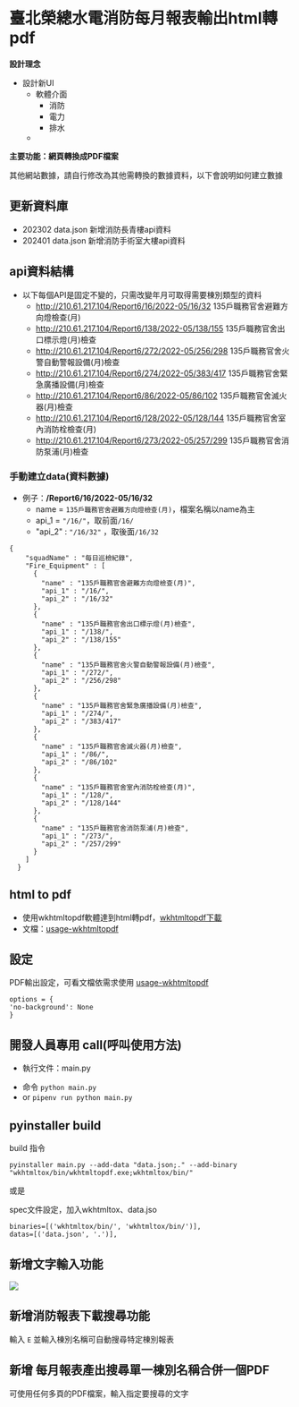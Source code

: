 # 臺北榮總水電消防每月報表輸出html轉pdf


**設計理念**
- 設計新UI
  * 軟體介面
    * 消防
    * 電力
    * 排水
  * 

**主要功能：網頁轉換成PDF檔案**

其他網站數據，請自行修改為其他需轉換的數據資料，以下會說明如何建立數據

## 更新資料庫
* 202302 data.json 新增消防長青樓api資料
* 202401 data.json 新增消防手術室大樓api資料

##  api資料結構
- 以下每個API是固定不變的，只需改變年月可取得需要棟別類型的資料
    - http://210.61.217.104/Report6/16/2022-05/16/32  135戶職務官舍避難方向燈檢查(月)
    - http://210.61.217.104/Report6/138/2022-05/138/155  135戶職務官舍出口標示燈(月)檢查
    - http://210.61.217.104/Report6/272/2022-05/256/298  135戶職務官舍火警自動警報設備(月)檢查
    - http://210.61.217.104/Report6/274/2022-05/383/417  135戶職務官舍緊急廣播設備(月)檢查
    - http://210.61.217.104/Report6/86/2022-05/86/102  135戶職務官舍滅火器(月)檢查
    - http://210.61.217.104/Report6/128/2022-05/128/144  135戶職務官舍室內消防栓檢查(月)
    - http://210.61.217.104/Report6/273/2022-05/257/299  135戶職務官舍消防泵浦(月)檢查
### 手動建立data(資料數據)
* 例子：**/Report6/16/2022-05/16/32**
    * name = `135戶職務官舍避難方向燈檢查(月)`，檔案名稱以name為主
    * api_1 =  `"/16/"`，取前面`/16/`
    * "api_2" : `"/16/32"`  ，取後面`/16/32`

```
{
    "squadName" : "每日巡檢紀錄",
    "Fire_Equipment" : [
      {
        "name" : "135戶職務官舍避難方向燈檢查(月)",
        "api_1" : "/16/",
        "api_2" : "/16/32"
      },
      {
        "name" : "135戶職務官舍出口標示燈(月)檢查",
        "api_1" : "/138/",
        "api_2" : "/138/155"
      },
      {
        "name" : "135戶職務官舍火警自動警報設備(月)檢查",
        "api_1" : "/272/",
        "api_2" : "/256/298"
      },
      {
        "name" : "135戶職務官舍緊急廣播設備(月)檢查",
        "api_1" : "/274/",
        "api_2" : "/383/417"
      },
      {
        "name" : "135戶職務官舍滅火器(月)檢查",
        "api_1" : "/86/",
        "api_2" : "/86/102"
      },
      {
        "name" : "135戶職務官舍室內消防栓檢查(月)",
        "api_1" : "/128/",
        "api_2" : "/128/144"
      },
      {
        "name" : "135戶職務官舍消防泵浦(月)檢查",
        "api_1" : "/273/",
        "api_2" : "/257/299"
      }
    ]
  }
```

## html to pdf 
* 使用wkhtmltopdf軟體達到html轉pdf，[wkhtmltopdf下載](https://wkhtmltopdf.org/)
* 文檔：[usage-wkhtmltopdf](https://wkhtmltopdf.org/usage/wkhtmltopdf.txt)

## 設定

PDF輸出設定，可看文檔依需求使用 [usage-wkhtmltopdf](https://wkhtmltopdf.org/usage/wkhtmltopdf.txt)
```
options = {
'no-background': None
}
```
## 開發人員專用 call(呼叫使用方法)
* 執行文件：main.py
 - 命令 `python main.py`
 - or `pipenv run python main.py`



## pyinstaller build

build 指令

```
pyinstaller main.py --add-data "data.json;." --add-binary "wkhtmltox/bin/wkhtmltopdf.exe;wkhtmltox/bin/"
```

或是

spec文件設定，加入wkhtmltox、data.jso
```
binaries=[('wkhtmltox/bin/', 'wkhtmltox/bin/')],
datas=[('data.json', '.')],
```

## 新增文字輸入功能
![](./media/2023-02-27-23-52-26.png)

## 新增消防報表下載搜尋功能
輸入 `E` 並輸入棟別名稱可自動搜尋特定棟別報表

## 新增 每月報表產出搜尋單一棟別名稱合併一個PDF

可使用任何多頁的PDF檔案，輸入指定要搜尋的文字

